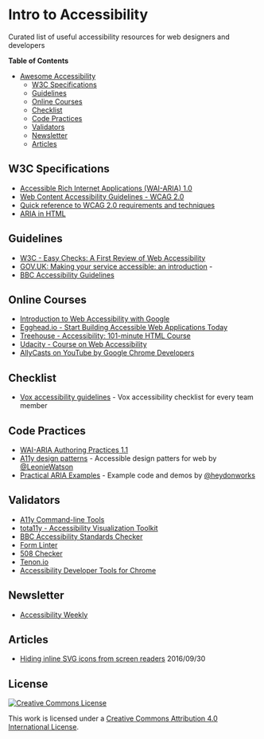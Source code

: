 # Intro to Accessibility

Curated list of useful accessibility resources for web designers and developers

**Table of Contents**

- [Awesome Accessibility](##awesome-accessibility)
  - [W3C Specifications](#w3c-speacifications)
  - [Guidelines](#guidelines)
  - [Online Courses](#online-courses)
  - [Checklist](#checklist)
  - [Code Practices](#code-practices)
  - [Validators](#validators)
  - [Newsletter](#newsletter)
  - [Articles](#articles)

## W3C Specifications

* [Accessible Rich Internet Applications (WAI-ARIA) 1.0](https://www.w3.org/TR/wai-aria/)
* [Web Content Accessibility Guidelines - WCAG 2.0](https://www.w3.org/TR/WCAG20/)
* [Quick reference to WCAG 2.0 requirements and techniques](https://www.w3.org/WAI/WCAG20/quickref/)
* [ARIA in HTML](https://www.w3.org/TR/aria-in-html/)

## Guidelines

* [W3C - Easy Checks: A First Review of Web Accessibility](http://www.w3.org/WAI/eval/preliminary.html)
* [GOV.UK: Making your service accessible: an introduction](https://www.gov.uk/service-manual/helping-people-to-use-your-service/making-your-service-accessible-an-introduction) - 
* [BBC Accessibility Guidelines](http://www.bbc.co.uk/guidelines/futuremedia/accessibility/)

## Online Courses

* [Introduction to Web Accessibility with Google](https://webaccessibility.withgoogle.com/course)
* [Egghead.io - Start Building Accessible Web Applications Today](https://egghead.io/courses/start-building-accessible-web-applications-today)
* [Treehouse - Accessibility: 101-minute HTML Course](https://teamtreehouse.com/library/accessibility)
* [Udacity - Course on Web Accessibility](https://www.udacity.com/course/web-accessibility--ud891)
* [AllyCasts on YouTube by Google Chrome Developers](https://www.youtube.com/playlist?list=PLNYkxOF6rcICWx0C9LVWWVqvHlYJyqw7g)

## Checklist

* [Vox accessibility guidelines](http://accessibility.voxmedia.com/) - Vox accessibility checklist for every team member

## Code Practices

* [WAI-ARIA Authoring Practices 1.1](http://w3c.github.io/aria-practices/)
* [A11y design patterns](https://github.com/LJWatson/design-patterns) - Accessible design patters for web by [@LeonieWatson](https://twitter.com/LeonieWatson)
* [Practical ARIA Examples](http://heydonworks.com/practical_aria_examples/) - Example code and demos by [@heydonworks](https://twitter.com/heydonworks)

## Validators

* [A11y Command-line Tools](https://addyosmani.github.io/a11y/)
* [tota11y - Accessibility Visualization Toolkit](http://khan.github.io/tota11y/)
* [BBC Accessibility Standards Checker](https://github.com/bbc/bbc-a11y/)
* [Form Linter](https://formlinter.com/)
* [508 Checker](http://www.508checker.com/)
* [Tenon.io](https://tenon.io/)
* [Accessibility Developer Tools for Chrome](https://chrome.google.com/webstore/detail/accessibility-developer-t/fpkknkljclfencbdbgkenhalefipecmb?hl=en)

## Newsletter

- [Accessibility Weekly](http://a11yweekly.com/)

## Articles

* [Hiding inline SVG icons from screen readers](http://www.456bereastreet.com/archive/201609/hiding_inline_svg_icons_from_screen_readers/) 2016/09/30 

## License

[![Creative Commons License](http://i.creativecommons.org/l/by/4.0/88x31.png)](http://creativecommons.org/licenses/by/4.0/)

This work is licensed under a [Creative Commons Attribution 4.0 International License](http://creativecommons.org/licenses/by/4.0/).

